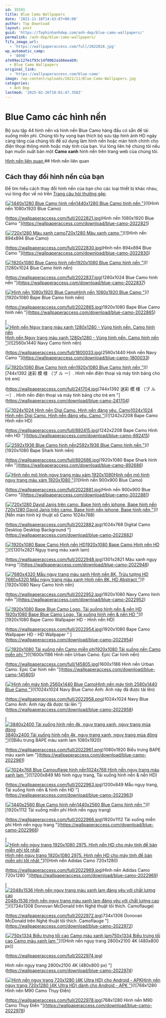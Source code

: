 ```yaml
---
id: 35591
title: Blue Camo Wallpapers
date: '2021-11-10T14:43:07+00:00'
author: Top Download
layout: post
guid: 'https://Tophinhanhdep.com/anh-dep/blue-camo-wallpapers/'
permalink: /anh-dep/blue-camo-wallpapers/
fifu_image_url:
  - 'https://wallpaperaccess.com/full/2022818.jpg'
wp_automatic_camp:
  - '8098'
a7e99ac127e1f93c14f0062a166eeab9:
  - Blue Camo Wallpapers
original_link:
  - 'https://wallpaperaccess.com/blue-camo'
image: /wp-content/uploads/2021/11/Blue-Camo-Wallpapers.jpg
categories:
  - Ảnh Đẹp
lastmod: '2025-02-26T18:01:47.358Z'
---
```

# Blue Camo các hình nền

Bộ sưu tập 44 hình nền và hình nền Blue Camo hàng đầu có sẵn để tải xuống miễn phí. Chúng tôi hy vọng bạn thích bộ sưu tập hình ảnh HD ngày càng tăng của chúng tôi để sử dụng làm hình nền hoặc màn hình chính cho điện thoại thông minh hoặc máy tính của bạn. Vui lòng liên hệ chúng tôi nếu bạn muốn xuất bản một **Camo xanh** hình nền trên trang web của chúng tôi.

[Hình nền liên quan ](#related) ## Hình nền liên quan

## Cách thay đổi hình nền của bạn

Để tìm hiểu cách thay đổi hình nền của bạn cho các loại thiết bị khác nhau, vui lòng đọc về nó trên [Trang câu hỏi thường gặp](https://tophinhanhdep.com/faq/).

  
[[![1440x1280 Blue Camo hình nền](https://wallpaperaccess.com/full/2022818.jpg)1440x1280 Blue Camo hình nền "](https://wallpaperaccess.com/download/blue-camo-2022818)](![Hình nền 1080x1920 Blue Camo)

(https://wallpaperaccess.com/full/2022821.jpg)Hình nền 1080x1920 Blue Camo "](https://wallpaperaccess.com/download/blue-camo-2022821)

[[![720x1280 Màu xanh camo](https://wallpaperaccess.com/full/2022827.jpg)720x1280 Màu xanh camo "](https://wallpaperaccess.com/download/blue-camo-2022827)](![Hình nền 894x894 Blue Camo)

(https://wallpaperaccess.com/full/2022830.jpg)Hình nền 894x894 Blue Camo "](https://wallpaperaccess.com/download/blue-camo-2022830)

[[![1920x1080 Blue Camo hình nền](https://wallpaperaccess.com/full/2022831.jpg)1920x1080 Blue Camo hình nền "](https://wallpaperaccess.com/download/blue-camo-2022831)](![1280x1024 Blue Camo hình nền)

(https://wallpaperaccess.com/full/2022837.jpg)1280x1024 Blue Camo hình nền "](https://wallpaperaccess.com/download/blue-camo-2022837)

[[![Hình nền 1080x1920 Blue Camo](https://wallpaperaccess.com/full/2022864.jpg)Hình nền 1080x1920 Blue Camo "](https://wallpaperaccess.com/download/blue-camo-2022864)](![1920x1080 Bape Blue Camo hình nền)

(https://wallpaperaccess.com/full/2022865.jpg)1920x1080 Bape Blue Camo hình nền "](https://wallpaperaccess.com/download/blue-camo-2022865)

[[![Hình nền Ngụy trang màu xanh 1280x1280 - Vùng hình nền.  Camo hình nền](https://wallpaperaccess.com/full/2022868.jpg)Hình nền Ngụy trang màu xanh 1280x1280 - Vùng hình nền. Camo hình nền "](https://wallpaperaccess.com/download/blue-camo-2022868)](![2560x1440 Navy Camo hình nền)

(https://wallpaperaccess.com/full/1800033.jpg)2560x1440 Hình nền Navy Camo "](https://wallpaperaccess.com/download/blue-camo-1800033)

[[![1920x1080 Blue Camo hình nền](https://wallpaperaccess.com/full/2022873.jpg)1920x1080 Blue Camo hình nền "](https://wallpaperaccess.com/download/blue-camo-2022873)](![744x1392 迷彩 模 様 （ブ ル ー）.  Hình nền điện thoại và máy tính bảng cho trẻ em)

(https://wallpaperaccess.com/full/241704.jpg)744x1392 迷彩 模 様 （ブ ル ー）. Hình nền điện thoại và máy tính bảng cho trẻ em "](https://wallpaperaccess.com/download/blue-camo-241704)

[[![1024x1024 Hình nền Digi Camo.  Hình nền đáng yêu.  Camo](https://wallpaperaccess.com/full/145815.jpg)1024x1024 Hình nền Digi Camo. Hình nền đáng yêu. Camo "](https://wallpaperaccess.com/download/blue-camo-145815)](![1242x2208 Bape Camo Hình nền HD)

(https://wallpaperaccess.com/full/892415.jpg)1242x2208 Bape Camo Hình nền HD "](https://wallpaperaccess.com/download/blue-camo-892415)

[[![2592x1936 Blue Camo hình nền](https://wallpaperaccess.com/full/2022878.jpg)2592x1936 Blue Camo hình nền "](https://wallpaperaccess.com/download/blue-camo-2022878)](![1920x1080 Bape Shark hình nền)

(https://wallpaperaccess.com/full/892686.jpg)1920x1080 Bape Shark hình nền "](https://wallpaperaccess.com/download/blue-camo-892686)

[[![Hình nền mô hình ngụy trang màu xám 1920x1080](https://wallpaperaccess.com/full/2022880.jpg)Hình nền mô hình ngụy trang màu xám 1920x1080 "](https://wallpaperaccess.com/download/blue-camo-2022880)](![Hình nền 900x900 Blue Camo)

(https://wallpaperaccess.com/full/2022881.jpg)Hình nền 900x900 Blue Camo "](https://wallpaperaccess.com/download/blue-camo-2022881)

[[![720x1280 David Janis trên camo.  Bape hình nền iphone, Bape hình nền](https://wallpaperaccess.com/full/903670.jpg)720x1280 David Janis trên camo. Bape hình nền iphone, Bape hình nền "](https://wallpaperaccess.com/download/blue-camo-903670)](![Nền màn hình kỹ thuật số Camo 1024x768)

(https://wallpaperaccess.com/full/2022882.jpg)1024x768 Digital Camo Desktop Desktop Background "](https://wallpaperaccess.com/download/blue-camo-2022882)

[[![1920x1080 Bape Camo Hình nền HD](https://wallpaperaccess.com/full/903683.jpg)1920x1080 Bape Camo Hình nền HD "](https://wallpaperaccess.com/download/blue-camo-903683)](![1301x2821 Ngụy trang màu xanh lam)

(https://wallpaperaccess.com/full/2022948.jpg)1301x2821 Màu xanh ngụy trang "](https://wallpaperaccess.com/download/blue-camo-2022948)

[[![7680x4320 Mẫu ngụy trang màu xanh Hình nền 8K, Trừu tượng HD](https://wallpaperaccess.com/full/2022950.jpg)7680x4320 Mẫu ngụy trang màu xanh Hình nền 8K, HD Abstract "](https://wallpaperaccess.com/download/blue-camo-2022950)](![1920x1080 Navy Camo hình nền)

(https://wallpaperaccess.com/full/2022952.jpg)1920x1080 Navy Camo hình nền "](https://wallpaperaccess.com/download/blue-camo-2022952)

[[![1920x1080 Bape Blue Camo Logo, Tải xuống hình nền & nền HD](https://wallpaperaccess.com/full/2022953.png)1920x1080 Bape Blue Camo Logo, Tải xuống hình nền &amp; nền HD "](https://wallpaperaccess.com/download/blue-camo-2022953)](![1920x1080 Bape Camo Wallpaper HD - Hình nền HD)

(https://wallpaperaccess.com/full/2022954.jpg)1920x1080 Bape Camo Wallpaper HD - HD Wallpaper " ](https://wallpaperaccess.com/download/blue-camo-2022954)

[[![1920x1080 Tải xuống nền Camo miễn phí](https://wallpaperaccess.com/full/2022955.jpg)1920x1080 Tải xuống nền Camo miễn phí "](https://wallpaperaccess.com/download/blue-camo-2022955)](![1600x1186 Hình nền Urban Camo.  Epic Car hình nền)

(https://wallpaperaccess.com/full/145805.jpg)1600x1186 Hình nền Urban Camo. Epic Car hình nền "](https://wallpaperaccess.com/download/blue-camo-145805)

[[![Hình nền máy tính 2560x1440 Blue Camo](https://wallpaperaccess.com/full/2022956.png)Hình nền máy tính 2560x1440 Blue Camo "](https://wallpaperaccess.com/download/blue-camo-2022956)](![1024x1024 Navy Blue Camo Ảnh: Ảnh này đã được tải lên)

(https://wallpaperaccess.com/full/2022958.png)1024x1024 Navy Blue Camo Ảnh: Ảnh này đã được tải lên "](https://wallpaperaccess.com/download/blue-camo-2022958)

[[![3840x2400 Tải xuống hình nền 4k, ngụy trang xanh, ngụy trang mùa đông](https://wallpaperaccess.com/full/2022960.jpg)3840x2400 Tải xuống hình nền 4k, ngụy trang xanh, ngụy trang mùa đông "](https://wallpaperaccess.com/download/blue-camo-2022960)](![Biểu trưng BAPE màu xanh lam 1080x1920)

(https://wallpaperaccess.com/full/2022961.png)1080x1920 Biểu trưng BAPE màu xanh lam "](https://wallpaperaccess.com/download/blue-camo-2022961)

[[![1024x768 Blue Camouflage hình nền](https://wallpaperaccess.com/full/145871.jpg)1024x768 Hình nền ngụy trang màu xanh lam "](https://wallpaperaccess.com/download/blue-camo-145871)](![1200x849 Mô hình ngụy trang, Tải xuống hình nền & nền HD)

(https://wallpaperaccess.com/full/2022963.jpg)1200x849 Mẫu ngụy trang, Tải xuống hình nền &amp; hình nền HD "](https://wallpaperaccess.com/download/blue-camo-2022963)

[[![1440x2560 Blue Camo hình nền](https://wallpaperaccess.com/full/2022965.jpg)1440x2560 Blue Camo hình nền "](https://wallpaperaccess.com/download/blue-camo-2022965)](![1920x1112 Tải xuống miễn phí Hình nền ngụy trang)

(https://wallpaperaccess.com/full/2022966.jpg)1920x1112 Tải xuống miễn phí Hình nền ngụy trang "](https://wallpaperaccess.com/download/blue-camo-2022966)

[[![Hình nền ngụy trang 1920x1080 2975. Hình nền HD cho máy tính để bàn miễn phí tốt nhất](https://wallpaperaccess.com/full/2022968.jpg)Hình nền ngụy trang 1920x1080 2975. Hình nền HD cho máy tính để bàn miễn phí tốt nhất "](https://wallpaperaccess.com/download/blue-camo-2022968)](![Hình nền Adidas Camo 720x1280)

(https://wallpaperaccess.com/full/2022969.jpg)Hình nền Adidas Camo 720x1280 "](https://wallpaperaccess.com/download/blue-camo-2022969)

[[![2048x1536 Hình nền ngụy trang màu xanh lam đáng yêu với chất lượng cao](https://wallpaperaccess.com/full/2022970.jpg)2048x1536 Hình nền ngụy trang màu xanh lam đáng yêu với chất lượng cao "](https://wallpaperaccess.com/download/blue-camo-2022970)](![734x1308 Donovan McDonald trên Nghệ thuật tôi thích.  Camoflauge)

(https://wallpaperaccess.com/full/2022972.jpg)734x1308 Donovan McDonald trên Nghệ thuật tôi thích. Camoflauge "](https://wallpaperaccess.com/download/blue-camo-2022972)

[[![750x1334 Biểu trưng tối cao Camo màu xanh lam](https://wallpaperaccess.com/full/2022973.png)750x1334 Biểu trưng tối cao Camo màu xanh lam "](https://wallpaperaccess.com/download/blue-camo-2022973)](![Hình nền ngụy trang 2800x2100 4K (480x800 px))

(https://wallpaperaccess.com/full/2022974.jpg)

Hình nền ngụy trang 2800x2100 4K (480x800 px) "](https://wallpaperaccess.com/download/blue-camo-2022974)

[[![Hình nền ngụy trang 720x1280 (4K Ultra HD) cho Android - APK](https://wallpaperaccess.com/full/2022976.jpg)Hình nền ngụy trang 720x1280 (4K Ultra HD) dành cho Android - APK "](https://wallpaperaccess.com/download/blue-camo-2022976)](![768x1280 Hình nền M90 Camo Thụy Điển)

(https://wallpaperaccess.com/full/2022978.jpg)768x1280 Hình nền M90 Camo Thụy Điển "](https://wallpaperaccess.com/download/blue-camo-2022978)
